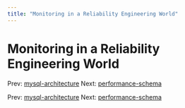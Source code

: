 ```yaml
---
title: "Monitoring in a Reliability Engineering World"
---
```


# Monitoring in a Reliability Engineering World

Prev: [mysql-architecture](mysql-architecture.md)
Next: [performance-schema](performance-schema.md)

Prev: [mysql-architecture](mysql-architecture.md)
Next: [performance-schema](performance-schema.md)

